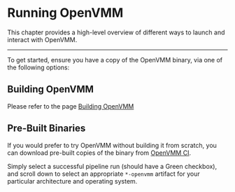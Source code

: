 
# Running OpenVMM

This chapter provides a high-level overview of different ways to launch and
interact with OpenVMM.

* * *

To get started, ensure you have a copy of the OpenVMM binary, via one of the
following options:

## Building OpenVMM

Please refer to the page [Building OpenVMM](../../dev_guide/getting_started/build_openvmm.md)

## Pre-Built Binaries

If you would prefer to try OpenVMM without building it from scratch, you can
download pre-built copies of the binary from
[OpenVMM CI](https://github.com/microsoft/openvmm/actions/workflows/openvmm-ci.yaml).

Simply select a successful pipeline run (should have a Green checkbox), and
scroll down to select an appropriate `*-openvmm` artifact for your particular
architecture and operating system.
